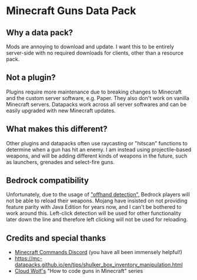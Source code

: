 # Minecraft Guns Data Pack
## Why a data pack?
Mods are annoying to download and update. I want this to be entirely server-side with no required downloads for clients, other than a resource pack.
## Not a plugin?
Plugins require more maintenance due to breaking changes to Minecraft and the custom server software, e.g. Paper. They also don't work on vanilla Minecraft servers. Datapacks work across all server softwares and can be easily upgraded with new Minecraft updates.
## What makes this different?
Other plugins and datapacks often use raycasting or "hitscan" functions to determine when a gun has hit an enemy. I am instead using projectile-based weapons, and will be adding different kinds of weapons in the future, such as launchers, grenades and select-fire guns.
## Bedrock compatibility
Unfortunately, due to the usage of ["offhand detection",](https://youtu.be/Ejg_5l-bR_M) Bedrock players will not be able to reload their weapons. Mojang have insisted on not providing feature parity with Java Edition for years now, and I can't be bothered to work around this. Left-click detection will be used for other functionality later down the line and therefore left clicking will not be used for reloading.
## Credits and special thanks
- [Minecraft Commands Discord](https://discord.gg/9wNcfsH) (you have all been immensely helpful!)
- https://mc-datapacks.github.io/en/tips/shulker_box_inventory_manipulation.html
- [Cloud Wolf's](https://www.youtube.com/@CloudWolfMinecraft) "How to code guns in Minecraft" series